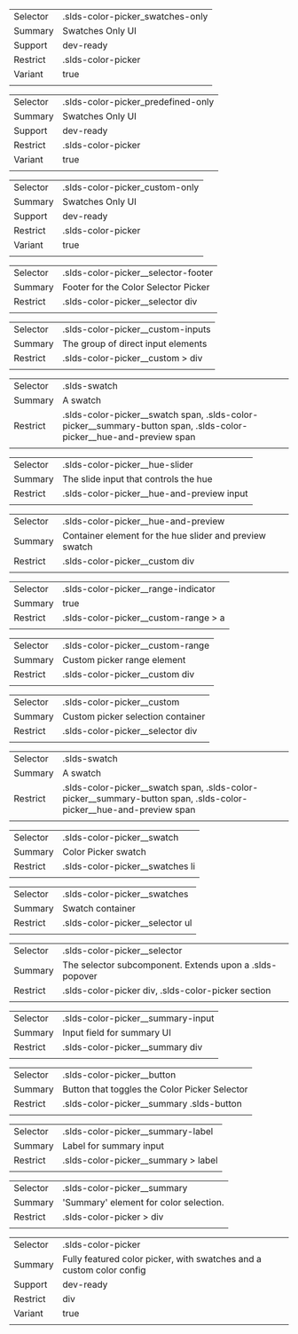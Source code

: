 
|  |  |
|-------|-------|
| Selector | .slds-color-picker_swatches-only |
| Summary | Swatches Only UI |
| Support | dev-ready |
| Restrict | .slds-color-picker |
| Variant | true |
|  |  |


|  |  |
|-------|-------|
| Selector | .slds-color-picker_predefined-only |
| Summary | Swatches Only UI |
| Support | dev-ready |
| Restrict | .slds-color-picker |
| Variant | true |
|  |  |


|  |  |
|-------|-------|
| Selector | .slds-color-picker_custom-only |
| Summary | Swatches Only UI |
| Support | dev-ready |
| Restrict | .slds-color-picker |
| Variant | true |
|  |  |


|  |  |
|-------|-------|
| Selector | .slds-color-picker__selector-footer |
| Summary | Footer for the Color Selector Picker |
| Restrict | .slds-color-picker__selector div |
|  |  |


|  |  |
|-------|-------|
| Selector | .slds-color-picker__custom-inputs |
| Summary | The group of direct input elements |
| Restrict | .slds-color-picker__custom > div |
|  |  |


|  |  |
|-------|-------|
| Selector | .slds-swatch |
| Summary | A swatch |
| Restrict | .slds-color-picker__swatch span, .slds-color-picker__summary-button span, .slds-color-picker__hue-and-preview span |
|  |  |


|  |  |
|-------|-------|
| Selector | .slds-color-picker__hue-slider |
| Summary | The slide input that controls the hue |
| Restrict | .slds-color-picker__hue-and-preview input |
|  |  |


|  |  |
|-------|-------|
| Selector | .slds-color-picker__hue-and-preview |
| Summary | Container element for the hue slider and preview swatch |
| Restrict | .slds-color-picker__custom div |
|  |  |


|  |  |
|-------|-------|
| Selector | .slds-color-picker__range-indicator |
| Summary | true |
| Restrict | .slds-color-picker__custom-range > a |
|  |  |


|  |  |
|-------|-------|
| Selector | .slds-color-picker__custom-range |
| Summary | Custom picker range element |
| Restrict | .slds-color-picker__custom div |
|  |  |


|  |  |
|-------|-------|
| Selector | .slds-color-picker__custom |
| Summary | Custom picker selection container |
| Restrict | .slds-color-picker__selector div |
|  |  |


|  |  |
|-------|-------|
| Selector | .slds-swatch |
| Summary | A swatch |
| Restrict | .slds-color-picker__swatch span, .slds-color-picker__summary-button span, .slds-color-picker__hue-and-preview span |
|  |  |


|  |  |
|-------|-------|
| Selector | .slds-color-picker__swatch |
| Summary | Color Picker swatch |
| Restrict | .slds-color-picker__swatches li |
|  |  |


|  |  |
|-------|-------|
| Selector | .slds-color-picker__swatches |
| Summary | Swatch container |
| Restrict | .slds-color-picker__selector ul |
|  |  |


|  |  |
|-------|-------|
| Selector | .slds-color-picker__selector |
| Summary | The selector subcomponent. Extends upon a .slds-popover |
| Restrict | .slds-color-picker div, .slds-color-picker section |
|  |  |


|  |  |
|-------|-------|
| Selector | .slds-color-picker__summary-input |
| Summary | Input field for summary UI |
| Restrict | .slds-color-picker__summary div |
|  |  |


|  |  |
|-------|-------|
| Selector | .slds-color-picker__button |
| Summary | Button that toggles the Color Picker Selector |
| Restrict | .slds-color-picker__summary .slds-button |
|  |  |


|  |  |
|-------|-------|
| Selector | .slds-color-picker__summary-label |
| Summary | Label for summary input |
| Restrict | .slds-color-picker__summary > label |
|  |  |


|  |  |
|-------|-------|
| Selector | .slds-color-picker__summary |
| Summary | 'Summary' element for color selection. |
| Restrict | .slds-color-picker > div |
|  |  |


|  |  |
|-------|-------|
| Selector | .slds-color-picker |
| Summary | Fully featured color picker, with swatches and a custom color config |
| Support | dev-ready |
| Restrict | div |
| Variant | true |
|  |  |

